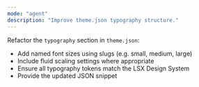 ```yaml
---
mode: "agent"
description: "Improve theme.json typography structure."
---
```


Refactor the `typography` section in `theme.json`:
- Add named font sizes using slugs (e.g. small, medium, large)
- Include fluid scaling settings where appropriate
- Ensure all typography tokens match the LSX Design System
- Provide the updated JSON snippet
